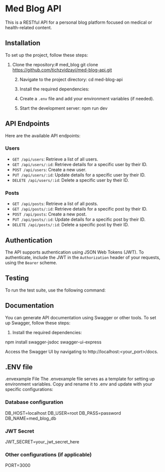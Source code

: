 # Med Blog API

This is a RESTful API for a personal blog platform focused on medical or health-related content.

## Installation

To set up the project, follow these steps:

1. Clone the repository:# med_blog
   git clone https://github.com/tichzvidzayi/med-blog-api.git
   
   2. Navigate to the project directory:
    cd med-blog-api

    
    3. Install the required dependencies:

    
    4. Create a `.env` file and add your environment variables (if needed).
    
    5. Start the development server:
  npm run dev

  
  ## API Endpoints
  
  Here are the available API endpoints:
  
  ### Users
  
  - `GET /api/users`: Retrieve a list of all users.
  - `GET /api/users/:id`: Retrieve details for a specific user by their ID.
  - `POST /api/users`: Create a new user.
  - `PUT /api/users/:id`: Update details for a specific user by their ID.
  - `DELETE /api/users/:id`: Delete a specific user by their ID.
  
  ### Posts
  
  - `GET /api/posts`: Retrieve a list of all posts.
  - `GET /api/posts/:id`: Retrieve details for a specific post by their ID.
  - `POST /api/posts`: Create a new post.
  - `PUT /api/posts/:id`: Update details for a specific post by their ID.
  - `DELETE /api/posts/:id`: Delete a specific post by their ID.
  
  ## Authentication
  
  The API supports authentication using JSON Web Tokens (JWT). To authenticate, include the JWT in the `Authorization` header of your requests, using the `Bearer` scheme.
  

## Testing

To run the test suite, use the following command:



## Documentation

You can generate API documentation using Swagger or other tools. To set up Swagger, follow these steps:

1. Install the required dependencies:

  npm install swagger-jsdoc swagger-ui-express



Access the Swagger UI by navigating to http://localhost:<your_port>/docs.

## .ENV file
.envexample File
The .envexample file serves as a template for setting up environment variables. Copy and rename it to .env and update with your specific configurations:

### Database configuration
DB_HOST=localhost
DB_USER=root
DB_PASS=password
DB_NAME=med_blog_db

### JWT Secret
JWT_SECRET=your_jwt_secret_here

### Other configurations (if applicable)
PORT=3000
